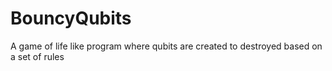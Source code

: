 # BouncyQubits
A game of life like program where qubits are created to destroyed based on a set of rules
